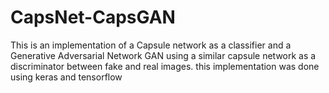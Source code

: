 # CapsNet-CapsGAN

This is an implementation of a Capsule network as a classifier  and a Generative Adversarial Network GAN using a similar capsule network as a discriminator between fake and real images.
this implementation was done using keras and tensorflow

